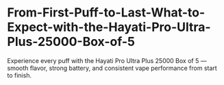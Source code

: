 # From-First-Puff-to-Last-What-to-Expect-with-the-Hayati-Pro-Ultra-Plus-25000-Box-of-5
Experience every puff with the Hayati Pro Ultra Plus 25000 Box of 5 — smooth flavor, strong battery, and consistent vape performance from start to finish.
